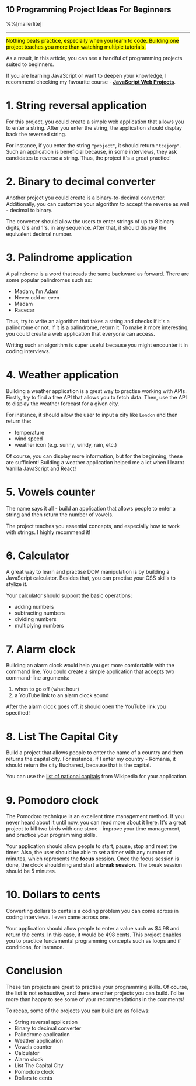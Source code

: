 ## 10 Programming Project Ideas For Beginners

%%[mailerlite]

<hr/>

<mark>Nothing beats practice, especially when you learn to code. Building one project teaches you more than watching multiple tutorials.</mark>

As a result, in this article, you can see a handful of programming projects suited to beginners.

If you are learning JavaScript or want to deepen your knowledge, I recommend checking my favourite course - **[JavaScript Web Projects](https://catalins.tech/jsprojects)**.

# 1. String reversal application
For this project, you could create a simple web application that allows you to enter a string. After you enter the string, the application should display back the reversed string.

For instance, if you enter the string ```"project"```, it should return ```"tcejorp"```.  Such an application is beneficial because, in some interviews, they ask candidates to reverse a string. Thus, the project it's a great practice!

# 2. Binary to decimal converter
Another project you could create is a binary-to-decimal converter. Additionally, you can customize your algorithm to accept the reverse as well - decimal to binary.

The converter should allow the users to enter strings of up to 8 binary digits, 0's and 1's, in any sequence. After that, it should display the equivalent decimal number.

# 3. Palindrome application
A palindrome is a word that reads the same backward as forward. There are some popular palindromes such as:
* Madam, I'm Adam
* Never odd or even
* Madam
* Racecar

Thus, try to write an algorithm that takes a string and checks if it's a palindrome or not. If it is a palindrome, return it. To make it more interesting, you could create a web application that everyone can access.

Writing such an algorithm is super useful because you might encounter it in coding interviews.

# 4. Weather application
Building a weather application is a great way to practise working with APIs. Firstly, try to find a free API that allows you to fetch data. Then, use the API to display the weather forecast for a given city.

For instance, it should allow the user to input a city like `London` and then return the:
* temperature
* wind speed
* weather icon (e.g. sunny, windy, rain, etc.)

Of course, you can display more information, but for the beginning, these are sufficient! Building a weather application helped me a lot when I learnt Vanilla JavaScript and React!

# 5. Vowels counter
The name says it all - build an application that allows people to enter a string and then return the number of vowels.

The project teaches you essential concepts, and especially how to work with strings. I highly recommend it!

# 6. Calculator
A great way to learn and practise DOM manipulation is by building a JavaScript calculator. Besides that, you can practise your CSS skills to stylize it.

Your calculator should support the basic operations:
* adding numbers
* subtracting numbers
* dividing numbers
* multiplying numbers

# 7. Alarm clock
Building an alarm clock would help you get more comfortable with the command line. You could create a simple application that accepts two command-line arguments:
1. when to go off (what hour)
2. a YouTube link to an alarm clock sound

After the alarm clock goes off, it should open the YouTube link you specified!

# 8. List The Capital City
Build a project that allows people to enter the name of a country and then returns the capital city. For instance, if I enter my country - Romania, it should return the city Bucharest, because that is the capital.

You can use the [list of national capitals](https://en.wikipedia.org/wiki/List_of_national_capitals) from Wikipedia for your application. 

# 9. Pomodoro clock
The Pomodoro technique is an excellent time management method. If you never heard about it until now, you can read more about it [here](https://en.wikipedia.org/wiki/Pomodoro_Technique). It's a great project to kill two birds with one stone - improve your time management, and practice your programming skills. 

Your application should allow people to start, pause, stop and reset the timer. Also, the user should be able to set a timer with any number of minutes, which represents the **focus** session. Once the focus session is done, the clock should ring and start a **break session**. The break session should be 5 minutes.

# 10. Dollars to cents
Converting dollars to cents is a coding problem you can come across in coding interviews. I even came across one.

Your application should allow people to enter a value such as $4.98 and return the cents. In this case, it would be 498 cents. This project enables you to practice fundamental programming concepts such as loops and if conditions, for instance.

# Conclusion
These ten projects are great to practise your programming skills. Of course, the list is not exhaustive, and there are other projects you can build. I'd be more than happy to see some of your recommendations in the comments!

To recap, some of the projects you can build are as follows:
* String reversal application
* Binary to decimal converter
* Palindrome application
* Weather application
* Vowels counter
* Calculator
* Alarm clock
* List The Capital City
* Pomodoro clock
* Dollars to cents